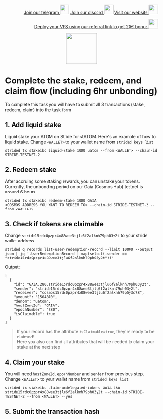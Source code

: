 <p style="font-size:14px" align="right">
<a href="https://t.me/kjnotes" target="_blank">Join our telegram <img src="https://user-images.githubusercontent.com/50621007/183283867-56b4d69f-bc6e-4939-b00a-72aa019d1aea.png" width="30"/></a>
<a href="https://discord.gg/QmGfDKrA" target="_blank">Join our discord <img src="https://user-images.githubusercontent.com/50621007/176236430-53b0f4de-41ff-41f7-92a1-4233890a90c8.png" width="30"/></a>
<a href="https://kjnodes.com/" target="_blank">Visit our website <img src="https://user-images.githubusercontent.com/50621007/168689709-7e537ca6-b6b8-4adc-9bd0-186ea4ea4aed.png" width="30"/></a>
</p>

<p style="font-size:14px" align="right">
<a href="https://hetzner.cloud/?ref=y8pQKS2nNy7i" target="_blank">Deploy your VPS using our referral link to get 20€ bonus <img src="https://user-images.githubusercontent.com/50621007/174612278-11716b2a-d662-487e-8085-3686278dd869.png" width="30"/></a>
</p>

<p align="center">
  <img height="100" height="auto" src="https://user-images.githubusercontent.com/50621007/183283696-d1c4192b-f594-45bb-b589-15a5e57a795c.png">
</p>

# Complete the stake, redeem, and claim flow (including 6hr unbonding)	
To complete this task you will have to submit all 3 transactions (stake, redeem, claim) into the task form

## 1. Add liquid stake 
Liquid stake your ATOM on Stride for stATOM. Here's an example of how to liquid stake. Change `<WALLET>` to your wallet name from `strided keys list`
```
strided tx stakeibc liquid-stake 1000 uatom --from <WALLET> --chain-id STRIDE-TESTNET-2
```

## 2. Redeem stake
After accruing some staking rewards, you can unstake your tokens. Currently, the unbonding period on our Gaia (Cosmos Hub) testnet is around 6 hours.
```
strided tx stakeibc redeem-stake 1000 GAIA <COSMOS_ADDRESS_YOU_WANT_TO_REDEEM_TO> --chain-id STRIDE-TESTNET-2 --from <WALLET>
```

## 3. Check if tokens are claimable
Change `stride15rdc0pzpr4x88wee3tjlu6f2alknh79ph03y2t` to your stride wallet address
```
strided q records list-user-redemption-record --limit 10000 --output json | jq '.UserRedemptionRecord | map(select(.sender == "stride15rdc0pzpr4x88wee3tjlu6f2alknh79ph03y2t"))'
```

Output:
```
[
  {
    "id": "GAIA.280.stride15rdc0pzpr4x88wee3tjlu6f2alknh79ph03y2t",
    "sender": "stride15rdc0pzpr4x88wee3tjlu6f2alknh79ph03y2t",
    "receiver": "cosmos15rdc0pzpr4x88wee3tjlu6f2alknh79p5y3c78",
    "amount": "1504870",
    "denom": "uatom",
    "hostZoneId": "GAIA",
    "epochNumber": "280",
    "isClaimable": true
  }
]
```

> If your record has the attribute `isClaimable=true`, they're ready to be claimed!\
> Here you also can find all attributes that will be needed to claim your stake at the next step

## 4. Claim your stake
You will need `hostZoneId`, `epochNumber` and `sender` from previous step. Change `<WALLET>` to your wallet name from `strided keys list`
```
strided tx stakeibc claim-undelegated-tokens GAIA 280 stride15rdc0pzpr4x88wee3tjlu6f2alknh79ph03y2t --chain-id STRIDE-TESTNET-2 --from <WALLET> --yes
```

## 5. Submit the transaction hash
